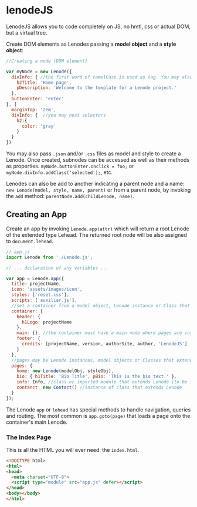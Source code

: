 # lenodeJS
LenodeJS allows you to code completely on JS, no hmtl, css or actual DOM, but a virtual tree.

Create DOM elements as Lenodes passing a **model object** and a **style object**:
```js
//Creating a node (DOM element) 

var myNode = new Lenode({
  divInfo: { //the first word of camelCase is used as tag. You may also use div_info
    h2Title: 'Home page',
    pDescription: 'Welcome to the template for a Lenode project.'
  },
  buttonEnter: 'enter'
}, {
  marginTop: '2em',
  divInfo: {  //you may nest selectors
    h2:{
      color: 'gray'
    }
  }
})
```
You may also pass `.json` and/or `.css` files as model and style to create a Lenode. Once created, subnodes can be accessed as well as their methods as properties. `myNode.buttonEnter.onclick = foo;` or `myNode.divInfo.addClass('selected');`, etc.

Lenodes can also be add to another indicating a parent node and a name: `new Lenode(model, style, name, parent)` or from a parent node, by invoking the `add` method: `parentNode.add(childLenode, name)`.

## Creating an App
Create an app by invoking `Lenode.app(attr)` which will return a root Lenode of the extended type Lehead. The returned root node will be also assigned to `document.lehead`.
```js
// app.js
import Lenode from './Lenode.js';

// ... declaration of any variables ...

var app = Lenode.app({
  title: projectName,
  icon: 'assets/images/icon',
  styles: ['reset.css'],
  scripts: ['auxiliar.js'],
  //set a container from a model object, Lenode instance or Class that extends Lenode
  container: {
    header: {
      h1Logo: projectName
    },
    main: {}, //the container must have a main node where pages are inserted
    footer: {
      credits: [projectName, version, authorSite, author, 'LenodeJS']
    }
  },
  //pages may be Lenode instances, model objects or Classes that extend Lenode
  pages: {
    home: new Lenode(modelObj, styleObj),
    bio: { h1Title: 'Bio Title', pBio: 'This is the bio text.' },
    info: Info, //class or imported module that extends Lenode (to be instantiated)
    contanct: new Contact() //instance of class that extends Lenode
  }
});
```
The Lenode `app` or `lehead` has special methods to handle navigation, queries and routing. The most common is `app.goto(page)` that loads a page onto the container's main Lenode.
### The Index Page
This is all the HTML you will ever need: the `index.html`.
```html
<!DOCTYPE html>
<html>
<head>
  <meta charset="UTF-8">
  <script type="module" src="app.js" defer></script>
</head>
<body></body>
</html>
```
